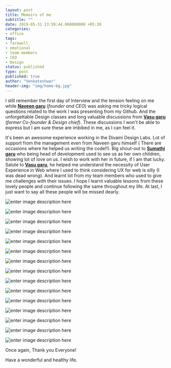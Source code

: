 ```yaml
---
layout: post
title: Memoirs of me
subtitle: ""
date: 2019-05-31 13:59:44.000000000 +05:30
categories:
- office
tags:
- farewell
- emotional
- team members
- CEO
- Design
status: published
type: post
published: true
author: "Venkateshwar"
header-img: "img/home-bg.jpg"
---
```


I still remember the first day of Interview and the tension feeling on me while [**Naveen garu**](http://divami.com/people/naveen) (_founder and CEO_) was asking me tricky logical questions related to the work I was presenting from my Github. And the unforgettable Design classes and long valuable discussions from [**Vasu garu**](http://letus.design/vasuchinta/) (_former Co-founder & Design chief_). These discussions I won't be able to express but I am sure these are imbibed in me, as I can feel it.

It's been an awesome experience working in the Divami Design Labs. Lot of support from the management even from Naveen garu himself ( There are occasions where he helped us writing the code!!). Big shout-out to [**Sumathi garu**](http://divami.com/people/sumathi) who being head of development used to see us as her own children, showing lot of love on us. I wish to work with her in future, if I am that lucky. Salute to [**Vasu garu**](http://letus.design/vasuchinta/), he helped me understand the necessity of User Experience in Web where I used to think considering UX for web is silly (I was dead wrong). And learnt lot from my team members who used to give me challenges with their issues. I hope I learnt valuable lessons from these lovely people and continue following the same throughout my life. At last, I just want to say all these people will be missed dearly.

![enter image description here](https://lh3.googleusercontent.com/LG1uwYI41a1hter6qsXyEipiC4Jcf1vGQ3Ea3fq_zPNMpVGiB4Bo9Cz8Af2rzJBklIpriRjvveI "Slam book")

![enter image description here](https://lh3.googleusercontent.com/NnWZdDLeee8KEzIcjyoPGe9dZm8BIRY9sssFfN2EPaUmg4BlGWRbUFBGxPRW49D7IKjKkuhBqEs "Sai's letter-1")

![enter image description here](https://lh3.googleusercontent.com/bRSikmjqrZM47L7La4Dulwzytc3oHVpJaLBcbgdVq67Beyxd8rmOqX8DIkuiY98ap1JRTR7OMS4 "Sai's letter-2")

![enter image description here](https://lh3.googleusercontent.com/YB0aAs4jbsnH5LOdxyl_sr7A-kizbYW8yAslh8oBBIfYd3iKiMLC3omCqx_ZsCtcvl5jLgQQrGs "Vidya's letter")

![enter image description here](https://lh3.googleusercontent.com/mL5xyEb409KyrzAwwCLKUFuAMvraXMye0ylSEgDTuzPPQd889Ad5rIAwccmsgTMhlq2LHYqQurQ "Shibo's letter")

![enter image description here](https://lh3.googleusercontent.com/KZrh-UwpmDIFP1MuZHhFW3QmlfUtx8hlh-zMkcoSA6FuNl0FXWnl4_SUrTNXdRy9bMKADw0eB6E "Sumathi's letter")

![enter image description here](https://lh3.googleusercontent.com/bejCW1ySzo3mSJ8fnIyVqHwyl1Lsndr6SxnCuPMOrInwnLnEvcJXWcy2M5RJQozMqH1UaaFdI50 "Anonymous's letter")

![enter image description here](https://lh3.googleusercontent.com/dbY8adgHdvhSKJPp_u0JW3t5rf-9qOMRg-p63YPRgASoYFBN5Ss5NeC75s4Yz19PnVZBHeuBz0I "Rajitha's letter")

![enter image description here](https://lh3.googleusercontent.com/EtFV_6T_aaXsRXsgJxkzsjVIO4MzCVs2SkkInQOJ5Ngl5ebkiBn_-BCZ2zlZyDC4dbEvHRdMB_8 "Sakalp's letter")

![enter image description here](https://lh3.googleusercontent.com/fca-C5cUSCmMJ44WkEZ_mgGqyyXzpYNG36GQPD76RphT12QvK9gVnykQDuc_LTQuaKVlNAiZrcI "Vivek's letter")

![enter image description here](https://lh3.googleusercontent.com/kxe5beyY-5Qz_JA0GDnS-2wAtj8w0U7BZ4XwfYfM_GZMOn-UYNa9MVlzQW9kio8jE_m-iZ_RkMw "Swathi's letter")

![enter image description here](https://lh3.googleusercontent.com/QhRZeu04qKkEBaokZ8O2JU7Af0Kb1PSaNTjjh3E_JzXEQmm2BITDWarvY8mPyW_FemmHJR60CT4 "Anonymous's letter")

![enter image description here](https://lh3.googleusercontent.com/QkNHDUCvlkWfokpFeL6DvKEmAO_GkTrwrRLTpozSCl0lqV0KOojBc6MWCa4szmJ25EQ6grtXeCY "Pavan's letter")

![enter image description here](https://lh3.googleusercontent.com/iSRsqFzsmmwT6OCs9nr8wAAQm92gUAwtHSRfSQr26VrArJimw1HAcnjIPJse34lOcApEyYy1-zo "Suresh's letter")

![enter image description here](https://lh3.googleusercontent.com/LILmZmZGclPuh5xEdX1qX442CP76KrTk2LIj_yYXSpVC8b2ej7WUfPSrtHkz5oLh8tnJ8223OUo "Maneesha's letter")


Once again, Thank you Everyone!

Have a wonderful and healthy life.
